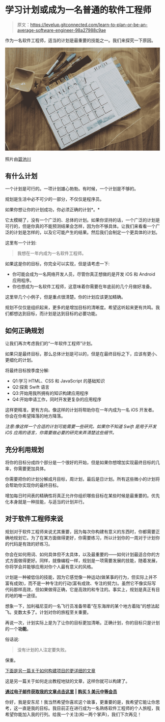 # 学习计划或成为一名普通的软件工程师

> 原文：<https://levelup.gitconnected.com/learn-to-plan-or-be-an-average-software-engineer-98a27988c9ae>

作为一名软件工程师，适当的计划是最重要的技能之一。我们来探究一下原因。

![](img/74409f1e2416e5cb8c26a2628b07a4cf.png)

照片由[碧池川](https://www.pexels.com/photo/photo-of-planner-and-writing-materials-760710/)

## 有什么计划

一个计划是可行的。一项计划雄心勃勃。有时候，一个计划是不够的。

规划是生活中必不可少的一部分，不仅仅是程序员。

如果你想让你的计划成功，你必须正确的计划*。*

它太模糊了，没有一个广泛的、总体的计划。如果你坚持的话，一个广泛的计划是可行的，但是你真的不能预测结果会怎样，因为你不够具体。让我们来看看一个广泛的计划是怎样的，以及它可能产生的结果。然后我们会制定一个更具体的计划。

这里有一个计划:

> 我想在一年内成为一名软件工程师。

如果这是你的目标，你完全可以实现，但是请考虑一下:

*   你可能会成为一名网络开发人员，尽管你真正想做的是开发 iOS 和 Android 应用程序。
*   你也想成为一名软件工程师，这意味着你需要在年底前的几个月做好准备。

这里举几个小例子，但是重点很清楚。你的计划应该更加精确。

规划不仅仅是组织起来，更多的是增加目标的清晰度。希望这听起来更有共鸣。我们都想达到目标，而计划是达到目标的必要功能。

## **如何正确规划**

让我们再次考虑我们的“一年软件工程师”计划。

如果只是最终目标，那么总体计划是可以的，但是在最终目标之下，应该有更小、更细化的计划。

将最终目标按季度分解:

*   Q1:学习 HTML、CSS 和 JavaScript 的基础知识
*   Q2:探索 Swift 语言
*   Q3:开始用我所拥有的知识构建应用程序
*   Q4:开始申请工作，同时开发更复杂的应用程序

这样更精准，更有方向。像这样的计划将帮助你在一年内成为一名 iOS 开发者。你会在你希望降落的地方降落。

*注意:像这样一个合适的计划可能需要一些研究。如果你不知道 Swift 是用于开发 iOS 应用的语言，你需要做必要的研究来弄清楚这些细节。*

## 充分利用规划

将你的目标分成四个部分是一个很好的开始，但是如果你想增加实现最终目标的几率，你需要更加具体。

你需要把你的计划分解成月目标，周计划，最后是日计划。所有这些微小的计划将会帮助你实现你的最终目标。

增加每日时间表的精确性将真正允许你组织哪些目标在某些时候是最重要的。优先化本身就是一种技能，与适当的计划并行。

## 对于软件工程师来说

规划对于软件工程师来说尤其重要，因为每次你构建有意义的东西时，你都需要正确地规划它。为了在某方面做得更好，你需要练习，所以计划你的一周对于计划你的代码是有效的好练习。

你会在如何用词、如何具体但不太具体，以及最重要的——如何计划最适合你的方式方面做得更好。同样，就像编程一样，规划是一项需要发展的技能，随着发展，你将学会并能够应用对你个人最有意义的风格。

计划是一种被低估的技能，因为它感觉像一种运动(做某事的行为，但实际上并不富有成效)，而不是一种专注的行动(富有成效、专注的努力)。虽然它不像实际写代码那样高效，但如果做得正确，它是高效的和专注的。事实上，规划是真正有目的地的唯一途径。

想象一下，加利福尼亚的一名飞行员准备带着“在东海岸的某个地方着陆”的想法起飞。变数太多了。计划对你的旅程至关重要。

再说一次，计划实际上是为了让你的目标更加清晰。正确计划，你的目标只是计划的一个**功能**。

俗话说:

> 没有计划的人注定要失败。

保重。

[下面是另一篇关于如何构建项目的更详细的文章](/how-to-build-projects-for-beginners-964f6af6554a)

这是另一篇关于如何走出教程地狱的文章，这样你就可以构建了。

[**通过电子邮件获取我的文章点击这里**](https://anthonycg_.medium.com/subscribe) **|** [**购买 5 美元中等会员**](https://medium.com/@anthonycg_/membership)

你好，我是安东尼！我当然希望你喜欢这个故事，更重要的是，我希望它能让你思考，这一直是我的目标。我目前正在进行成为一名熟练软件工程师的个人旅程，我希望你能加入我的行列。给我一个关注(和一两个掌声)，我们下次再见！